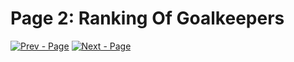 # Page 2: Ranking Of Goalkeepers

[![Prev - Page](https://img.shields.io/badge/Prev-Page-red?style=for-the-badge)](https://github.com/Football-Data-Analytics/Data-Filtering-Algorithms/blob/main/FirstStep.md) [![Next - Page](https://img.shields.io/badge/Next-Page-47B5FF?style=for-the-badge)](https://)